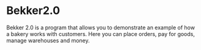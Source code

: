# Bekker2.0
Bekker 2.0 is a program that allows you to demonstrate an example of how a bakery works with customers. Here you can place orders, pay for goods, manage warehouses and money.
